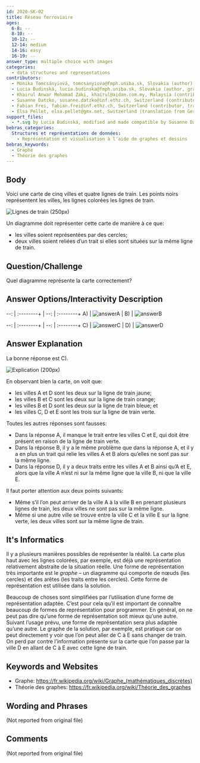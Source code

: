 ```yaml
---
id: 2020-SK-02
title: Réseau ferroviaire
ages:
  6-8: --
  8-10: --
  10-12: --
  12-14: medium
  14-16: easy
  16-19: --
answer_type: multiple choice with images
categories:
  - data structures and representations
contributors:
  - Monika Tomcsányiová, tomcsanyiova@fmph.uniba.sk, Slovakia (author)
  - Lucia Budinská, lucia.budinska@fmph.uniba.sk, Slovakia (author, graphics)
  - Khairul Anwar Mohamad Zaki, khairul@aidan.com.my, Malaysia (contributor)
  - Susanne Datzko, susanne.datzko@inf.ethz.ch, Switzerland (contributor, graphics)
  - Fabian Frei, fabian.frei@inf.ethz.ch, Switzerland (contributor, translation from English into German)
  - Elsa Pellet, elsa.pellet@gmx.net, Switzerland (translation from German into French)
support_files:
  - *.svg by Lucia Budinská, modified and made compatible by Susanne Datzko
bebras_categories:
  Structures et représentations de données:
    - Représentation et visualisation à l'aide de graphes et dessins
bebras_keywords:
  - Graphe
  - Théorie des graphes
---
```



## Body

Voici une carte de cinq villes et quatre lignes de train. Les points noirs représentent les villes, les lignes colorées les lignes de train.

![](graphics/2020-SK-02_taskbody-compatible.svg "Lignes de train (250px)")

Un diagramme doit représenter cette carte de manière à ce que:
 - les villes soient représentées par des cercles;
 - deux villes soient reliées d’un trait si elles sont situées sur la même ligne de train.


## Question/Challenge

Quel diagramme représente la carte correctement?


## Answer Options/Interactivity Description

--: | :--------+ | --: | :--------+ 
 A) | ![answerA] |  B) | ![answerB] 


--: | :--------+ | --: | :--------+ 
 C) | ![answerC] |  D) | ![answerD] 

[answerA]: graphics/2020-SK-02_answerA-compatible.svg "Réponse A (200px)"
[answerB]: graphics/2020-SK-02_answerB-compatible.svg "Réponse B (200px)"
[answerC]: graphics/2020-SK-02_answerC-compatible.svg "Réponse C (200px)"
[answerD]: graphics/2020-SK-02_answerD-compatible.svg "Réponse D (200px)"


## Answer Explanation

La bonne réponse est C).

![](graphics/2020-SK-02_explanation-compatible.svg "Explication (200px)")

En observant bien la carte, on voit que:
 - les villes A et D sont les deux sur la ligne de train jaune;
 - les villes B et C sont les deux sur la ligne de train orange;
 - les villes B et D sont les deux sur la ligne de train bleue; et
 - les villes C, D et E sont les trois sur la ligne de train verte.

Toutes les autres réponses sont fausses:
 - Dans la réponse A, il manque le trait entre les villes C et E, qui doit être présent en raison de la ligne de train verte.
 - Dans la réponse B, il y a le même problème que dans la réponse A, et il y a en plus un trait qui relie les villes A et B alors qu’elles ne sont pas sur la même ligne.
 - Dans la réponse D, il y a deux traits entre les villes A et B ainsi qu’A et E, alors que la ville A n’est ni sur la même ligne que la ville B, ni que la ville E.

Il faut porter attention aux deux points suivants: 
 - Même s’il l’on peut arriver de la ville A à la ville B en prenant plusieurs lignes de train, les deux villes ne sont pas sur la même ligne.
 - Même si une autre ville se trouve entre la ville C et la ville E sur la ligne verte, les deux villes sont sur la même ligne de train.


## It's Informatics

Il y a plusieurs manières possibles de représenter la réalité. La carte plus haut avec les lignes colorées, par exemple, est déjà une représentation relativement abstraite de la situation réelle. Une forme de représentation très importante est le _graphe_ – un diagramme qui comporte de nœuds (les cercles) et des arêtes (les traits entre les cercles). Cette forme de représentation est utilisée dans la solution.

Beaucoup de choses sont simplifiées par l’utilisation d’une forme de représentation adaptée. C’est pour cela qu’il est important de connaître beaucoup de formes de représentation pour programmer. En général, on ne peut pas dire qu’une forme de représentation soit mieux qu’une autre. Suivant l’usage prévu, une forme de représentation sera plus adaptée qu’une autre. Le graphe de la solution, par exemple, est pratique car on peut directement y voir que l’on peut aller de C à E sans changer de train. On perd par contre l’information présente sur la carte que l’on passe par la ville D en allant de C à E avec cette ligne de train.


## Keywords and Websites

 - Graphe: https://fr.wikipedia.org/wiki/Graphe_(mathématiques_discrètes)
 - Théorie des graphes: https://fr.wikipedia.org/wiki/Théorie_des_graphes


## Wording and Phrases

(Not reported from original file)


## Comments

(Not reported from original file)
